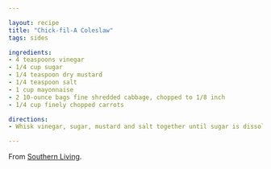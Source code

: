 ```yaml
---

layout: recipe
title: "Chick-fil-A Coleslaw"
tags: sides

ingredients:
- 4 teaspoons vinegar
- 1/4 cup sugar
- 1/4 teaspoon dry mustard
- 1/4 teaspoon salt
- 1 cup mayonnaise
- 2 10-ounce bags fine shredded cabbage, chopped to 1/8 inch
- 1/4 cup finely chopped carrots

directions:
- Whisk vinegar, sugar, mustard and salt together until sugar is dissolved. Add mayonnaise and whisk to mix. Add cabbage and carrots. Mix to combine. Refrigerate for two hours and serve.

---
```


From [Southern Living](https://www.southernliving.com/culture/chick-fil-a-cole-slaw-recipe).
